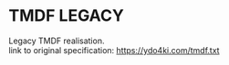 # TMDF LEGACY
Legacy TMDF realisation.<br>
link to original specification: https://ydo4ki.com/tmdf.txt

